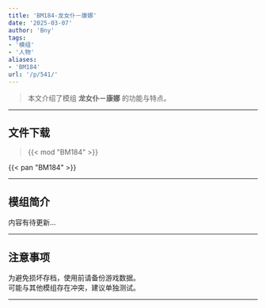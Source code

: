 ```yaml
---
title: 'BM184-龙女仆－康娜'
date: '2025-03-07'
author: 'Bny'
tags:
- '模组'
- '人物'
aliases:
- 'BM184'
url: '/p/541/'
---
```


> 本文介绍了模组 **龙女仆－康娜** 的功能与特点。

---

## 文件下载  

> {{< mod "BM184" >}}  

{{< pan "BM184" >}}  

---

## 模组简介

>  
内容有待更新...  

---

## 注意事项

>  
为避免损坏存档，使用前请备份游戏数据。  
可能与其他模组存在冲突，建议单独测试。  

---

